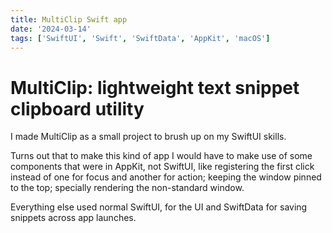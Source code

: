 ```yaml
---
title: MultiClip Swift app
date: '2024-03-14'
tags: ['SwiftUI', 'Swift', 'SwiftData', 'AppKit', 'macOS']
---
```


# MultiClip: lightweight text snippet clipboard utility

I made MultiClip as a small project to brush up on my SwiftUI skills.

Turns out that to make this kind of app I would have to make use of some components that were in AppKit, not SwiftUI, like registering the first click instead of one for focus and another for action; keeping the window pinned to the top; specially rendering the non-standard window.

Everything else used normal SwiftUI, for the UI and SwiftData for saving snippets across app launches.